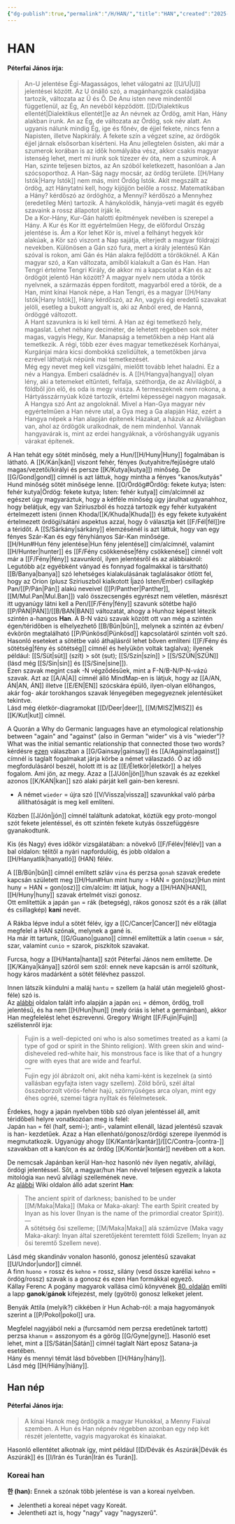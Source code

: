 ```yaml
---
{"dg-publish":true,"permalink":"/H/HAN/","title":"HAN","created":"2025-04-25T20:34","updated":"2025-04-25T20:35"}
---
```



# HAN

#### Péterfai János írja:

> An-U jelentése Égi-Magasságos, lehet válogatni az [[U/U\|U]] jelentései között. Az U önálló szó, a magánhangzók családjába tartozik, változata az Ü és Ő. De Anu isten neve mindentől függetlenül, az Ég, An nevéből képződött. [[D/Dialektikus ellentét\|Dialektikus ellentét]]e az An névnek az Ördög, amit Han, Hány alakban írunk. An az Ég, de változata az Ördög, sok név alatt. An ugyanis nálunk mindig Ég, ige és főnév, de éjjel fekete, nincs fenn a Napisten, illetve Napkirály. A fekete szín a végzet színe, az ördögök éjjel járnak elsősorban kísérteni. Ha Anu jellegtelen ősisten, aki már a szumerok korában is az idők homályába vész, akkor csakis magyar istenség lehet, mert mi írunk sok tízezer év óta, nem a szumirok. A Han, szinte teljesen biztos, az An szóból keletkezett, hasonlóan a Jan szócsoporthoz. A Han-Ság nagy mocsár, az ördög területe. [[H/Hany Istók\|Hany Istók]] nem más, mint Ördög Istók. Akit megszállt az ördög, azt Hánytatni kell, hogy kijöjjön belőle a rossz. Matematikában a Hány? kérdőszó az ördöghöz, a Mennyi? kérdőszó a Mennyhez (eredetileg Mén) tartozik. A hánykolódik, hányja-veti magát és egyéb szavaink a rossz állapotot írják le.  
> De a Kor-Hány, Kur-Gán halotti építmények nevében is szerepel a Hány. A Kur és Kor itt egyértelműen Hegy, de előfordul Ország jelentése is. Ám a Kor lehet Kör is, mivel a felhányt hegyek kör alakúak, a Kör szó viszont a Nap sajátja, elterjedt a magyar földrajzi nevekben. Különösen a Gán szó fura, mert a király jelentésű Kán szóval is rokon, ami Gán és Hán alakra fejlődött a törököknél. A Kán magyar szó, a Kan változata, amiből kialakult a Gan és Han. Han Tengri értelme Tengri Király, de akkor mi a kapcsolat a Kán és az ördögöt jelentő Hán között? A magyar nyelv nem utóda a török nyelvnek, a származás éppen fordított, magyarból ered a török, de a Han, mint kínai Hanok népe, a Han Tengri, és a magyar [[H/Hany Istók\|Hany Istók]], Hány kérdőszó, az An, vagyis égi eredetű szavakat jelöli, esetleg a bukott angyalt is, aki az Anból ered, de Hanná, ördöggé változott.  
> A Hant szavunkra is ki kell térni. A Han az égi temetkező hely, magaslat. Lehet néhány deciméter, de lehetett régebben sok méter magas, vagyis Hegy, Kur. Manapság a temetőkben a nép Hant alá temetkezik. A régi, több ezer éves magyar temetkezések Korhányai, Kurgánjai mára kicsi dombokká szelidültek, a temetőkben járva ezrével láthatjuk népünk mai temetkezését.  
> Még egy nevet meg kell vizsgálni, mielőtt tovább lehet haladni. Ez a név a Hangya. Emberi családnév is. A [[H/Hangya\|hangya]] olyan lény, aki a tetemeket eltűnteti, felfalja, széthordja, de az Alvilágból, a földből jön elő, és oda is megy vissza. A termeszeknek nem rokona, a Hártyásszárnyúak közé tartozik, értelmi képességei nagyon magasak. A Hangya szó Ant az angoloknál. Mivel a Han-Gya magyar név egyértelműen a Han névre utal, a Gya meg a Ga alapján Ház, ezért a Hangya népek a Han alapján építenek Házakat, a házuk az Alvilágban van, ahol az ördögök uralkodnak, de nem mindenhol. Vannak hangyavárak is, mint az erdei hangyáknak, a vöröshangyák ugyanis várakat építenek.  

A Han tehát egy sötét minőség, mely a Hun/[[H/Huny\|Huny]] fogalmában is látható. A [[K/Kán\|kán]] viszont fehér, fényes (kutyahitre/fejűségre utaló magas/vezetői/királyi és persze [[K/Kutya\|kutya]]) minőség. De [[G/Gond\|gond]] címnél is azt láttuk, hogy mintha a fényes "kanos/kutyás" Hund minőség sötét minősége lenne. [[O/Ördög#Ördög: fekete kutya; Isten: fehér kutya\|Ördög: fekete kutya; Isten: fehér kutya]] cím/alcímnél az egészet úgy magyaráztuk, hogy a kétféle minőség úgy járulhat ugyanahhoz, hogy belátjuk, egy van Szíriuszból és hozzá tartozik egy fehér kutyaként értelmezett isteni (innen Khoda/[[K/Khuda\|Khuda]]) és egy fekete kutyaként értelmezett ördögi/sátáni aspektus azzal, hogy ő választja két [[F/Fél\|fél]]re a téridőt. A [[S/Sárkány\|sárkány]] elemzésénél is azt láttuk, hogy van egy fényes Szár-Kan és egy fényhiányos Sár-Kan minősége.  
[[H/Hun#Hun fény jelentése\|Hun fény jelentése]] cím/alcímnél, valamint [[H/Hunter\|hunter]] és [[F/Fény csökkenése\|fény csökkenése]] címnél volt már a [[F/Fény\|fény]] szavunkról, ilyen jelentésről és az alábbiakról:  
Legutóbb a(z egyébként ványad és fonnyad fogalmakkal is társítható) [[B/Banya\|banya]] szó lehetséges kialakulásának taglalásakor ötlött fel, hogy az Orion (plusz Szíriuszból kialkotott Íjazó Isten/Ember) csillagkép Pan/[[P/Pán\|Pán]] alakú neveivel ([[P/Panther\|Panther]], [[M/Mul.Pan\|Mul.Ban]]) való összecsengés egyrészt nem véletlen, másrészt itt ugyanúgy látni kell a Pen/[[F/Fény\|fény]] szavunk sötétbe hajló [[P/PAN\|PAN]]/[[B/BAN\|BAN]] változatát, ahogy a Hunhoz képest létezik szintén a-hangos **Han**. A B-N vázú szavak között ott van még a szintén égen/téridőben is elhelyezhető [[B/Bűn\|bűn]], melynek a szintén az évben/évkörön megtalálható [[P/Pünkösd\|Pünkösd]] kapcsolatáról szintén volt szó.  
Hasonló eseteket a sötétbe való áthajlásról lehet bőven említeni ([[F/Fény és sötétség\|fény és sötétség]] címnél és helyükön voltak taglalva); ilyenek például: [[S/Süt\|süt]] (szít) > söt (sut); [[S/Szín\|szín]] > [[S/SZÜN\|SZÜN]] (lásd még [[S/Sin\|sin]] és [[S/Sine\|sine]]).  
Ezen szavak megint csak -N végződésűek, mint a F-N/B-N/P-N-vázú szavak. Azt az [[A/A\|A]] címnél álló MindMap-en is látjuk, hogy az [[A/AN, ÁN\|AN, ÁN]] illetve [[E/EN\|EN]] szócskára épülő, ilyen-olyan előhangos, akár fog- akár torokhangos szavak lényegében megegyeznek jelentésüket tekintve.  
Lásd még életkör-diagramokat [[D/Deer\|deer]], [[M/MISZ\|MISZ]] és [[K/Kut\|kut]] címnél.  

A Quorán a Why do Germanic languages have an etymological relationship between "again" and "against" (also in German "wider" vis à vis "wieder")? What was the initial semantic relationship that connected those two words? kérdésre [ezen](https://qr.ae/pNc7ZL) válaszban a [[G/Gainsay\|gainsay]] és [[A/Against\|against]] címnél is taglalt fogalmakat járja körbe a német válaszadó. Ő az idő megfordulásáról beszél, holott itt is az [[E/Életkör\|életkör]] a helyes fogalom. Ami jön, az megy. Azaz a [[J/Jön\|jön]]/hun szavak és az ezekkel azonos [[K/KAN\|kan]] szó alaki párját kell gain-ben keresni.  
  
- A német `wieder` = újra szó [[V/Vissza\|vissza]] szavunkkal való párba állíthatóságát is meg kell említeni.

Közben [[J/Jón\|jón]] címnél találtunk adatokat, köztük egy proto-mongol szót fekete jelentéssel, és ott szintén fekete kutyás összefüggésre gyanakodtunk.  

Kis (és Nagy) éves időkör vizsgálatában: a növekvő [[F/Félév\|félév]] van a bal oldalon: télitől a nyári napfordulóig, és jobb oldalon a [[H/Hanyatlik\|hanyatló]] (HAN) félév.  

A [[B/Bűn\|bűn]] címnél említett szláv `vina` és perzsa `gonah` szavak eredete kapcsán született meg [[H/Hun#Hun mint huny = HAN = gon(osz)\|Hun mint huny = HAN = gon(osz)]] cím/alcím: itt látjuk, hogy a [[H/HAN\|HAN]], [[H/Huny\|huny]] szavak értelmét viszi gonosz.  
Ott említettük a japán `gan` = rák (betegség), rákos gonosz szót és a rák (állat és csillagkép) **kani** nevét.  

A Rákba lépve indul a sötét félév, így a [[C/Cancer\|Cancer]] név előtagja megfelel a HAN szónak, melynek a gané is.  
Ha már itt tartunk, [[G/Guano\|guano]] címnél említettük a latin `coenum` = sár, szar, valamint `cunio` = szarok, piszkítok szavakat.  

Furcsa, hogy a [[H/Hanta\|hanta]] szót Péterfai János nem említette. De [[K/Kánya\|kánya]] szóról sem szól: ennek neve kapcsán is arról szóltunk, hogy káros madárként a sötét félévhez passzol.  

Innen látszik kiindulni a maláj `hantu` = szellem (a halál után megjelelő ghost-féle) szó is.  
Az [alábbi](https://mythopedia.com/japanese-mythology/gods/fujin/) oldalon talált info alapján a japán `oni` = démon, ördög, troll jelentésű, és ha nem [[H/Hun\|hun]] (mely óriás is lehet a germánban), akkor Han megfelelést lehet észrevenni. Gregory Wright [[F/Fujin\|Fujin]] szélistenről írja:  
> Fujin is a well-depicted oni who is also sometimes treated as a kami (a type of god or spirit in the Shinto religion). With green skin and wind-disheveled red-white hair, his monstrous face is like that of a hungry ogre with eyes that are wide and fearful.  
> —  
> Fujin egy jól ábrázolt oni, akit néha kami-ként is kezelnek (a sintó vallásban egyfajta isten vagy szellem). Zöld bőrű, szél által összeborzolt vörös-fehér hajú, szörnyűséges arca olyan, mint egy éhes ogréé, szemei tágra nyíltak és félelmetesek.  

Érdekes, hogy a japán nyelvben több szó olyan jelentéssel áll, amit téridőbeli helyre vonatkozóan meg is felel:  
Japán `han` = fél (half, semi-); anti-, valamint ellenáll, lázad jelentésű szavak is han- kezdetűek. Azaz a Han ellenható/gonosz/ördögi szerepe ilyenmód is megmutatkozik. Ugyanúgy ahogy [[K/Kantár\|kantár]]/[[C/Contra-\|contra-]] szavakban ott a kan/con és az ördög [[K/Kontár\|kontár]] nevében ott a kon.  

De nemcsak Japánban kerül Han-hoz hasonló név ilyen negatív, alvilági, ördögi jelentéssel. Sőt, a magyar/hun Han névvel teljesen egyezik a lakota mitológia `Han` nevű alvilági szellemének neve.  
Az [alábbi](https://en.m.wikipedia.org/wiki/List_of_Lakota_mythological_figures) Wiki oldalon álló adat szerint **Han**:  
> The ancient spirit of darkness; banished to be under [[M/Maka\|Maka]] (Maka or Maka-akaŋl: The earth Spirit created by Inyan as his lover (Inyan is the name of the primordial creator Spirit)).  
> —  
> A sötétség ősi szelleme; [[M/Maka\|Maka]] alá száműzve (Maka vagy Maka-akaŋl: Inyan által szeretőjeként teremtett földi Szellem; Inyan az ősi teremtő Szellem neve).  

Lásd még skandináv vonalon hasonló, gonosz jelentésű szavakat [[U/Undor\|undor]] címnél.  
A finn `huono` = rossz és `kehno` = rossz, silány (vesd össze karéliai `kehno` = ördög/rossz) szavak is a gonosz és ezen Han formákkal egyező.  
Kállay Ferenc A pogány magyarok vallása című könyvének [80. oldalán](zotero://open-pdf/library/items/DFI47XPY?page=80&annotation=2VBJ8E9F) említi a lapp **ganok**/**gánok** kifejezést, mely (gyötrő) gonosz lelkeket jelent.  

Benyák Attila (melyik?) cikkében ír Hun Achab-ról: a maja hagyományok szerint a [[P/Pokol\|pokol]] ura.  

Megfelel nagyjából neki a (furcsamód nem perzsa eredetűnek tartott) perzsa `khanum` = asszonyom és a görög [[G/Gyne\|gyne]]. Hasonló eset lehet, mint a [[S/Sátán\|Sátán]] címnél taglalt Nárt eposz Satana-ja esetében.  
Hány és mennyi témát lásd bővebben [[H/Hány\|hány]].  
Lásd még [[H/Hiány\|hiány]].  

## Han nép

#### Péterfai János írja:

> A kínai Hanok meg ördögök a magyar Hunokkal, a Menny Fiaival szemben. A Hun és Han népnév régebben azonban egy nép két részét jelentette, vagyis magyarokat és kínaiakat.  

Hasonló ellentétet alkotnak így, mint például [[D/Dévák és Aszúrák\|Dévák és Aszúrák]] és [[I/Irán és Turán\|Irán és Turán]].  

### Koreai han

**한 (han):** Ennek a szónak több jelentése is van a koreai nyelvben.
- Jelentheti a koreai népet vagy Koreát.
- Jelentheti azt is, hogy "nagy" vagy "nagyszerű".